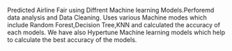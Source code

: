 Predicted Airline Fair using Diffrent Machine learning Models.Perforemd data analysis and Data Cleaning.
Uses various Machine modes which include Random Forest,Decision Tree,KNN and calculated the accuracy of each models.
We have also Hypertune Machine learning models which help to calculate the best accuracy of the models.
